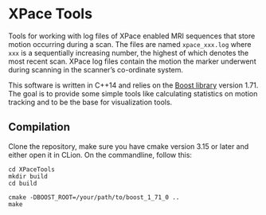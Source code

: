 # XPace Tools

Tools for working with log files of XPace enabled MRI sequences that store motion occurring during a scan.
The files are named `xpace_xxx.log` where `xxx` is a sequentially increasing number, the highest of which denotes 
the most recent scan.
XPace log files contain the motion the marker underwent during scanning in the scanner’s co-ordinate system.

This software is written in C++14 and relies on the [Boost library](https://www.boost.org/) version 1.71.
The goal is to provide some simple tools like calculating statistics on motion tracking and to be the base for
visualization tools.

## Compilation

Clone the repository, make sure you have cmake version 3.15 or later and either open it in CLion. On the commandline,
follow this:

```shell script
cd XPaceTools
mkdir build
cd build

cmake -DBOOST_ROOT=/your/path/to/boost_1_71_0 ..
make
```